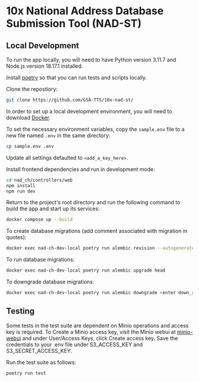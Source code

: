 # 10x National Address Database Submission Tool (NAD-ST)

## Local Development

To run the app locally, you will need to have Python version 3.11.7 and Node.js
version 18.17.1 installed.

Install [poetry](https://python-poetry.org/docs/#installation) so that you can
run tests and scripts locally.

Clone the repostiory:

```bash
git clone https://github.com/GSA-TTS/10x-nad-st/
```

In order to set up a local development environment, you will need to download
[Docker](https://www.docker.com/).

To set the necessary environment variables, copy the `sample.env` file to a new
file named `.env` in the same directory:

```bash
cp sample.env .env
```

Update all settings defaulted to `<add_a_key_here>`.

Install frontend dependencies and run in development mode:

```bash
cd nad_ch/controllers/web
npm install
npm run dev
```

Return to the project's root directory and run the following command to build
the app and start up its services:

```bash
docker compose up --build
```

To create database migrations (add comment associated with migration in quotes):

```bash
docker exec nad-ch-dev-local poetry run alembic revision --autogenerate -m "ENTER COMMENT"
```

To run database migrations:

```bash
docker exec nad-ch-dev-local poetry run alembic upgrade head
```

To downgrade database migrations:

```bash
docker exec nad-ch-dev-local poetry run alembic downgrade <enter down_revision id>
```

## Testing

Some tests in the test suite are dependent on Minio operations and access key is required. To Create a Minio access key, visit the Minio webui at [minio-webui](localhost:9001) and under User/Access Keys, click Create access key. Save the credentials to your .env file under S3_ACCESS_KEY and S3_SECRET_ACCESS_KEY.

Run the test suite as follows:

```bash
poetry run test
```
